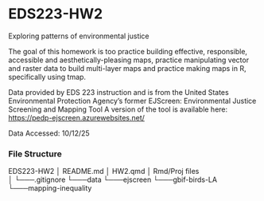 # EDS223-HW2
Exploring patterns of environmental justice

The goal of this homework is too practice building effective, responsible, accessible and aesthetically-pleasing maps,
practice manipulating vector and raster data to build multi-layer maps and
practice making maps in R, specifically using tmap.

Data provided by EDS 223 instruction and is from the
United States Environmental Protection Agency’s former EJScreen: Environmental Justice Screening and Mapping Tool
A version of the tool is available here: https://pedp-ejscreen.azurewebsites.net/

Data Accessed: 10/12/25

### File Structure
EDS223-HW2
│   README.md
│   HW2.qmd
│   Rmd/Proj files    
│
└───.gitignore
     └───data
         └───ejscreen
         └───gbif-birds-LA
         └───mapping-inequality
